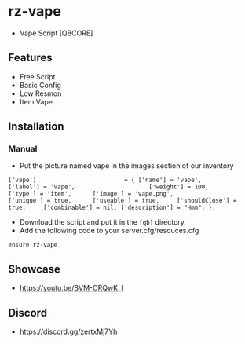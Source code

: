 # rz-vape
- Vape Script [QBCORE]

## Features
- Free Script
- Basic Config
- Low Resmon
- Item Vape

## Installation
### Manual
- Put the picture named vape in the images section of our inventory
```
['vape'] 						 = { ['name'] = 'vape', 						['label'] = 'Vape', 					['weight'] = 100, 		['type'] = 'item', 		['image'] = 'vape.png',					['unique'] = true, 		['useable'] = true, 	['shouldClose'] = true, 	['combinable'] = nil, ['description'] = "Hmm", },
```
- Download the script and put it in the `[qb]` directory.
- Add the following code to your server.cfg/resouces.cfg
```
ensure rz-vape
```
## Showcase
- https://youtu.be/SVM-ORQwK_I
## Discord
- https://discord.gg/zertxMj7Yh
